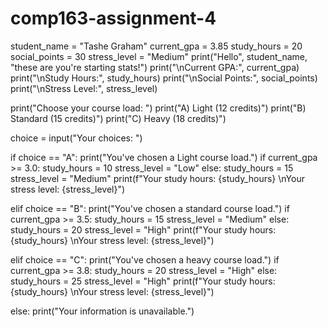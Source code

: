 # comp163-assignment-4
student_name = "Tashe Graham"
current_gpa = 3.85
study_hours = 20
social_points = 30
stress_level = "Medium"
print("Hello", student_name, "these are you're starting stats!")
print("\nCurrent GPA:", current_gpa)
print("\nStudy Hours:", study_hours)
print("\nSocial Points:", social_points)
print("\nStress Level:", stress_level)

print("Choose your course load: ")
print("A) Light (12 credits)")
print("B) Standard (15 credits)")
print("C) Heavy (18 credits)")

choice = input("Your choices: ")

if choice == "A":
    print("You've chosen a Light course load.")
    if current_gpa >= 3.0:
        study_hours = 10
        stress_level = "Low"
    else: 
        study_hours = 15
        stress_level = "Medium"
    print(f"Your study hours: {study_hours} \nYour stress level: {stress_level}")

elif choice == "B":
    print("You've chosen a standard course load.")
    if current_gpa >= 3.5:
        study_hours = 15
        stress_level = "Medium"
    else:
        study_hours = 20
        stress_level = "High"
    print(f"Your study hours: {study_hours} \nYour stress level: {stress_level}")

elif choice == "C":
    print("You've chosen a heavy course load.")
    if current_gpa >= 3.8:
        study_hours = 20
        stress_level = "High"
    else:
        study_hours = 25
        stress_level = "High"
    print(f"Your study hours: {study_hours} \nYour stress level: {stress_level}")

else:
    print("Your information is unavailable.")

